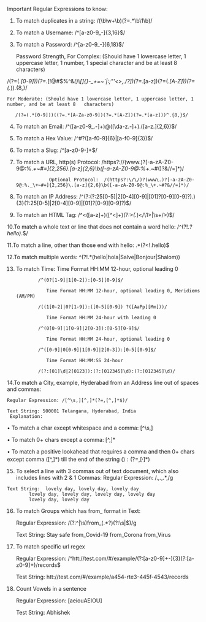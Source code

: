 Important Regular Expressions to know:

1. To match duplicates in a string: /(\b\w+\b)(?=.*\b\1\b)/

2. To match a Username:    /^[a-z0-9_-]{3,16}$/

3. To match a Password:    /^[a-z0-9_-]{6,18}$/

    Password Strength, For Complex: (Should have 1 lowercase letter, 1 uppercase letter, 1 number, 1 special character and be at least 8 characters)
    
/(?=(.*[0-9]))(?=.*[\!@#$%^&*()\\[\]{}\-_+=~`|:;"'<>,./?])(?=.*[a-z])(?=(.*[A-Z]))(?=(.*)).{8,}/ 

    For Moderate: (Should have 1 lowercase letter, 1 uppercase letter, 1 number, and be at least 8   characters)
    
       /(?=(.*[0-9]))((?=.*[A-Za-z0-9])(?=.*[A-Z])(?=.*[a-z]))^.{8,}$/

4. To match an Email:      /^([a-z0-9_\.-]+)@([\da-z\.-]+)\.([a-z\.]{2,6})$/

5. To match a Hex Value:   /^#?([a-f0-9]{6}|[a-f0-9]{3})$/

6. To match a Slug:        /^[a-z0-9-]+$/

7. To match a URL, http(s) Protocol: /https?:\/\/(www\.)?[-a-zA-Z0-9@:%._\+~#=]{2,256}\.[a-z]{2,6}\b([-a-zA-Z0-9@:%_\+.~#()?&//=]*)/ 

                   Optional Protocol:  /(https?:\/\/)?(www\.)?[-a-zA-Z0-9@:%._\+~#=]{2,256}\.[a-z]{2,6}\b([-a-zA-Z0-9@:%_\+.~#?&//=]*)/ 

8. To match an IP Address: /^(?:(?:25[0-5]|2[0-4][0-9]|[01]?[0-9][0-9]?)\.){3}(?:25[0-5]|2[0-4][0-9]|[01]?[0-9][0-9]?)$/

9. To match an HTML Tag:   /^<([a-z]+)([^<]+)*(?:>(.*)<\/\1>|\s+\/>)$/

10.To match a whole text or line that does not contain a word hello:   /^(?!.*?hello).*$/  

11.To match a line, other than those end with hello: .*(?<!\.hello)$ 

12.To match multiple words: ^(?!.*(hello|hola|Salve|Bonjour|Shalom))

13. To match Time: Time Format HH:MM 12-hour, optional leading 0

                /^(0?[1-9]|1[0-2]):[0-5][0-9]$/
		
                   Time Format HH:MM 12-hour, optional leading 0, Meridiems (AM/PM)
		   
                /((1[0-2]|0?[1-9]):([0-5][0-9]) ?([AaPp][Mm]))/
		
                   Time Format HH:MM 24-hour with leading 0
		   
                /^(0[0-9]|1[0-9]|2[0-3]):[0-5][0-9]$/
		
                   Time Format HH:MM 24-hour, optional leading 0
		   
                /^([0-9]|0[0-9]|1[0-9]|2[0-3]):[0-5][0-9]$/
		
                   Time Format HH:MM:SS 24-hour
		   
                /(?:[01]\d|2[0123]):(?:[012345]\d):(?:[012345]\d)/

14.To match a City, example, Hyderabad from an Address line out of spaces and commas:

	Regular Expression: /[^\s,][^,]*(?=,[^,]*$)/
	
	Text String: 500001 Telangana, Hyderabad, India		
     Explanation:
     
•	To match a char except whitespace and a comma: [^\s,]

•	To match 0+ chars except a comma: [^,]*

•	To match a positive lookahead that requires a comma and then 0+ chars except comma ([^,]*) till the end of the string ($) : (?=,[^,]*$)

15.  To select a line with 3 commas out of text document, which also includes lines with 2 & 1
Commas: 
    Regular Expression:  /.*,.*,.*,/g
	
    Text String:  lovely day, lovely day, lovely day
			lovely day, lovely day, lovely day, lovely day
			lovely day, lovely day

16. To match Groups which has from_ format in Text:

    Regular Expression: /(?:^|\s)from_(.*?)(?:\s|$)/g
	
    Text String:  Stay safe from_Covid-19  from_Corona  from_Virus

17. To match specific url regex

    Regular Expression:  /^htt:\/\/test\.com\/#\/example\/(?:[a-z0-9]+-){3}(?:[a-z0-9]+)\/records$

    Test String: htt://test.com/#/example/a454-rte3-445f-4543/records

18. Count Vowels in a sentence

    Regular Expression: [aeiouAEIOU]

    Test String: Abhishek


